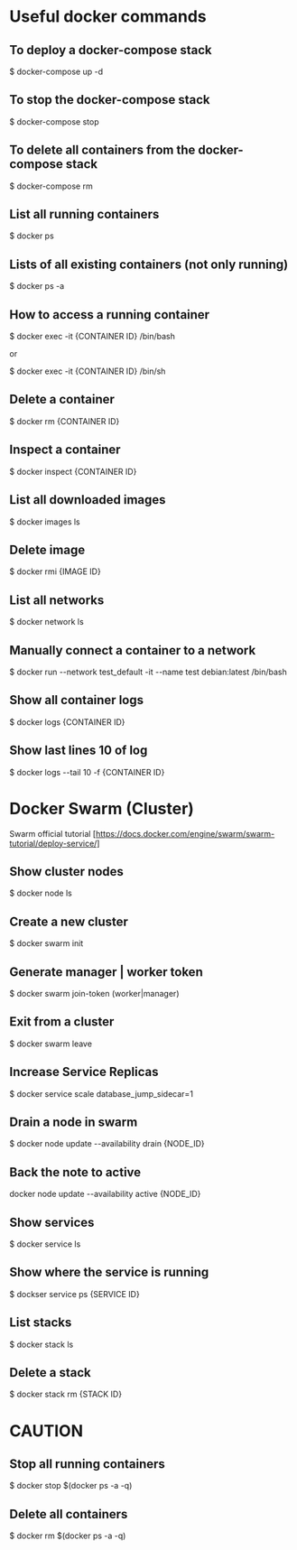 # Useful docker commands

## To deploy a docker-compose stack
$ docker-compose up -d

## To stop the docker-compose stack
$ docker-compose stop

## To delete all containers from the docker-compose stack
$ docker-compose rm

## List all running containers
$ docker ps

## Lists of all existing containers (not only running)
$ docker ps -a

## How to access a running container
$ docker exec -it  {CONTAINER ID} /bin/bash

or

$ docker exec -it  {CONTAINER ID} /bin/sh

## Delete a container
$ docker rm {CONTAINER ID}

## Inspect a container
$ docker inspect {CONTAINER ID}

## List all downloaded images
$ docker images ls

## Delete image
$ docker rmi {IMAGE ID}

## List all networks
$ docker network ls

## Manually connect a container to a network
$ docker run --network test_default -it --name test  debian:latest /bin/bash

## Show all container  logs
$ docker logs  {CONTAINER ID}

## Show last lines 10 of log
$ docker logs --tail 10 -f  {CONTAINER ID}

# Docker Swarm (Cluster)

Swarm official tutorial [https://docs.docker.com/engine/swarm/swarm-tutorial/deploy-service/]

## Show cluster nodes
$ docker node ls

## Create a new cluster
$ docker swarm init

## Generate manager | worker token
$ docker swarm join-token (worker|manager)

## Exit from a cluster
$ docker swarm leave

## Increase Service Replicas
$ docker service scale database_jump_sidecar=1

## Drain a node in swarm
$ docker node update --availability drain {NODE_ID}
## Back the note to active
docker node update --availability active  {NODE_ID}

## Show services
$ docker service ls

## Show where the service is running
$ dockser service ps {SERVICE ID}

## List stacks
$ docker stack ls

## Delete a stack
$ docker stack rm {STACK ID}

# CAUTION #
## Stop all running containers
$ docker stop $(docker ps -a -q)

## Delete all containers
$ docker rm $(docker ps -a -q)


